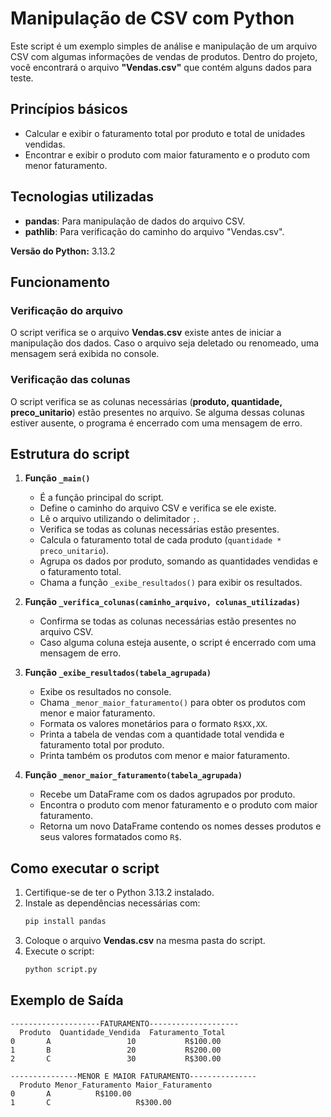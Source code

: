 # Manipulação de CSV com Python

Este script é um exemplo simples de análise e manipulação de um arquivo CSV com algumas informações de vendas de produtos.
Dentro do projeto, você encontrará o arquivo **"Vendas.csv"** que contém alguns dados para teste.

## Princípios básicos

- Calcular e exibir o faturamento total por produto e total de unidades vendidas.
- Encontrar e exibir o produto com maior faturamento e o produto com menor faturamento.

## Tecnologias utilizadas

- **pandas**: Para manipulação de dados do arquivo CSV.
- **pathlib**: Para verificação do caminho do arquivo "Vendas.csv".

**Versão do Python:** 3.13.2

## Funcionamento

### Verificação do arquivo

O script verifica se o arquivo **Vendas.csv** existe antes de iniciar a manipulação dos dados.
Caso o arquivo seja deletado ou renomeado, uma mensagem será exibida no console.

### Verificação das colunas

O script verifica se as colunas necessárias (**produto, quantidade, preco_unitario**) estão presentes no arquivo.
Se alguma dessas colunas estiver ausente, o programa é encerrado com uma mensagem de erro.

## Estrutura do script

1. **Função `_main()`**
   - É a função principal do script.
   - Define o caminho do arquivo CSV e verifica se ele existe.
   - Lê o arquivo utilizando o delimitador `;`.
   - Verifica se todas as colunas necessárias estão presentes.
   - Calcula o faturamento total de cada produto (`quantidade * preco_unitario`).
   - Agrupa os dados por produto, somando as quantidades vendidas e o faturamento total.
   - Chama a função `_exibe_resultados()` para exibir os resultados.

2. **Função `_verifica_colunas(caminho_arquivo, colunas_utilizadas)`**
   - Confirma se todas as colunas necessárias estão presentes no arquivo CSV.
   - Caso alguma coluna esteja ausente, o script é encerrado com uma mensagem de erro.

3. **Função `_exibe_resultados(tabela_agrupada)`**
   - Exibe os resultados no console.
   - Chama `_menor_maior_faturamento()` para obter os produtos com menor e maior faturamento.
   - Formata os valores monetários para o formato `R$XX,XX`.
   - Printa a tabela de vendas com a quantidade total vendida e faturamento total por produto.
   - Printa também os produtos com menor e maior faturamento.

4. **Função `_menor_maior_faturamento(tabela_agrupada)`**
   - Recebe um DataFrame com os dados agrupados por produto.
   - Encontra o produto com menor faturamento e o produto com maior faturamento.
   - Retorna um novo DataFrame contendo os nomes desses produtos e seus valores formatados como `R$`.

## Como executar o script

1. Certifique-se de ter o Python 3.13.2 instalado.
2. Instale as dependências necessárias com:
   ```sh
   pip install pandas
   ```
3. Coloque o arquivo **Vendas.csv** na mesma pasta do script.
4. Execute o script:
   ```sh
   python script.py
   ```

## Exemplo de Saída

```
--------------------FATURAMENTO--------------------
  Produto  Quantidade_Vendida  Faturamento_Total
0       A                 10           R$100.00
1       B                 20           R$200.00
2       C                 30           R$300.00

---------------MENOR E MAIOR FATURAMENTO---------------
  Produto Menor_Faturamento Maior_Faturamento
0       A          R$100.00                 
1       C                   R$300.00
```

